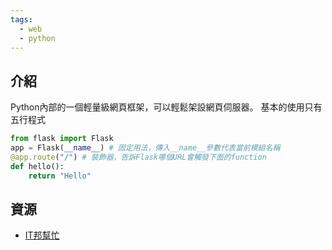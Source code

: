 ```yaml
---
tags:
  - web
  - python
---
```

## 介紹
Python內部的一個輕量級網頁框架，可以輕鬆架設網頁伺服器。
基本的使用只有五行程式

```python
from flask import Flask
app = Flask(__name__) # 固定用法，傳入__name__參數代表當前模組名稱
@app.route("/") # 裝飾器，告訴Flask哪個URL會觸發下面的function
def hello():
	return "Hello"
```
## 資源
- [IT邦幫忙](https://ithelp.ithome.com.tw/articles/10258223?sc=pt)
